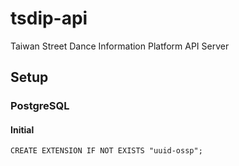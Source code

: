 # tsdip-api

Taiwan Street Dance Information Platform API Server

## Setup

### PostgreSQL

#### Initial

`CREATE EXTENSION IF NOT EXISTS "uuid-ossp";`
